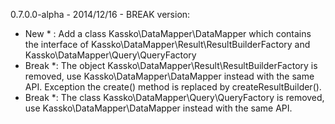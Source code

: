 
0.7.0.0-alpha - 2014/12/16 - BREAK version:
* New * : Add a class Kassko\DataMapper\DataMapper which contains the interface of Kassko\DataMapper\Result\ResultBuilderFactory and Kassko\DataMapper\Query\QueryFactory
* Break *: The object Kassko\DataMapper\Result\ResultBuilderFactory is removed, use Kassko\DataMapper\DataMapper instead with the same API. Exception the create() method is replaced by createResultBuilder().
* Break *: The class Kassko\DataMapper\Query\QueryFactory is removed, use Kassko\DataMapper\DataMapper instead with the same API.